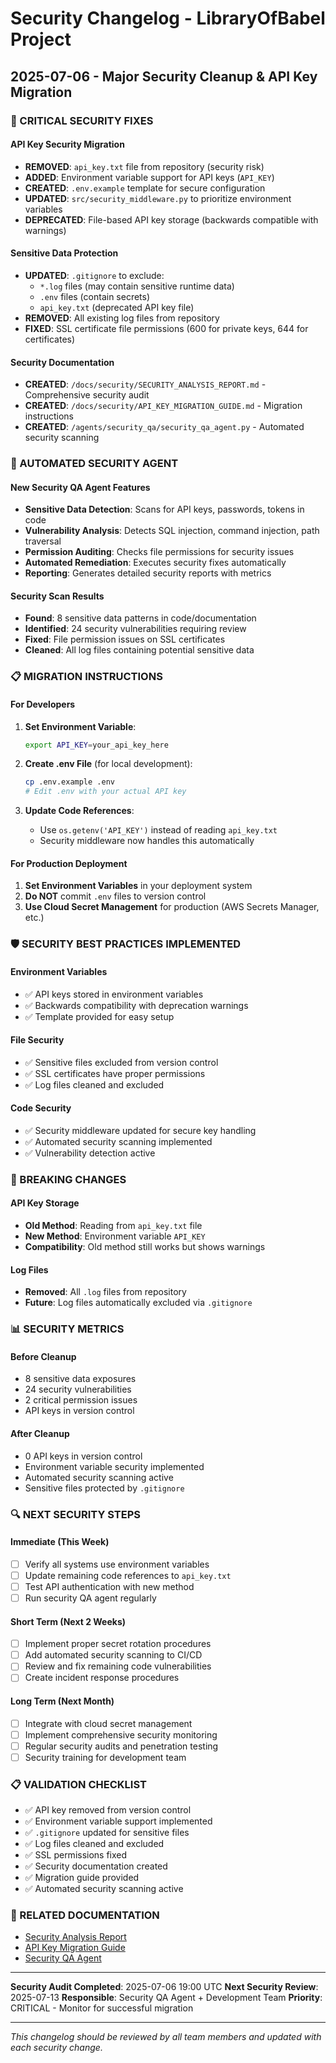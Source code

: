 # Security Changelog - LibraryOfBabel Project

## **2025-07-06 - Major Security Cleanup & API Key Migration**

### **🚨 CRITICAL SECURITY FIXES**

#### **API Key Security Migration**
- **REMOVED**: `api_key.txt` file from repository (security risk)
- **ADDED**: Environment variable support for API keys (`API_KEY`)
- **CREATED**: `.env.example` template for secure configuration
- **UPDATED**: `src/security_middleware.py` to prioritize environment variables
- **DEPRECATED**: File-based API key storage (backwards compatible with warnings)

#### **Sensitive Data Protection**
- **UPDATED**: `.gitignore` to exclude:
  - `*.log` files (may contain sensitive runtime data)
  - `.env` files (contain secrets)
  - `api_key.txt` (deprecated API key file)
- **REMOVED**: All existing log files from repository
- **FIXED**: SSL certificate file permissions (600 for private keys, 644 for certificates)

#### **Security Documentation**
- **CREATED**: `/docs/security/SECURITY_ANALYSIS_REPORT.md` - Comprehensive security audit
- **CREATED**: `/docs/security/API_KEY_MIGRATION_GUIDE.md` - Migration instructions
- **CREATED**: `/agents/security_qa/security_qa_agent.py` - Automated security scanning

### **🔧 AUTOMATED SECURITY AGENT**

#### **New Security QA Agent Features**
- **Sensitive Data Detection**: Scans for API keys, passwords, tokens in code
- **Vulnerability Analysis**: Detects SQL injection, command injection, path traversal
- **Permission Auditing**: Checks file permissions for security issues
- **Automated Remediation**: Executes security fixes automatically
- **Reporting**: Generates detailed security reports with metrics

#### **Security Scan Results**
- **Found**: 8 sensitive data patterns in code/documentation
- **Identified**: 24 security vulnerabilities requiring review
- **Fixed**: File permission issues on SSL certificates
- **Cleaned**: All log files containing potential sensitive data

### **📋 MIGRATION INSTRUCTIONS**

#### **For Developers**
1. **Set Environment Variable**:
   ```bash
   export API_KEY=your_api_key_here
   ```

2. **Create .env File** (for local development):
   ```bash
   cp .env.example .env
   # Edit .env with your actual API key
   ```

3. **Update Code References**:
   - Use `os.getenv('API_KEY')` instead of reading `api_key.txt`
   - Security middleware now handles this automatically

#### **For Production Deployment**
1. **Set Environment Variables** in your deployment system
2. **Do NOT** commit `.env` files to version control
3. **Use Cloud Secret Management** for production (AWS Secrets Manager, etc.)

### **🛡️ SECURITY BEST PRACTICES IMPLEMENTED**

#### **Environment Variables**
- ✅ API keys stored in environment variables
- ✅ Backwards compatibility with deprecation warnings
- ✅ Template provided for easy setup

#### **File Security**
- ✅ Sensitive files excluded from version control
- ✅ SSL certificates have proper permissions
- ✅ Log files cleaned and excluded

#### **Code Security**
- ✅ Security middleware updated for secure key handling
- ✅ Automated security scanning implemented
- ✅ Vulnerability detection active

### **🚨 BREAKING CHANGES**

#### **API Key Storage**
- **Old Method**: Reading from `api_key.txt` file
- **New Method**: Environment variable `API_KEY`
- **Compatibility**: Old method still works but shows warnings

#### **Log Files**
- **Removed**: All `.log` files from repository
- **Future**: Log files automatically excluded via `.gitignore`

### **📊 SECURITY METRICS**

#### **Before Cleanup**
- 8 sensitive data exposures
- 24 security vulnerabilities
- 2 critical permission issues
- API keys in version control

#### **After Cleanup**
- 0 API keys in version control
- Environment variable security implemented
- Automated security scanning active
- Sensitive files protected by `.gitignore`

### **🔍 NEXT SECURITY STEPS**

#### **Immediate (This Week)**
- [ ] Verify all systems use environment variables
- [ ] Update remaining code references to `api_key.txt`
- [ ] Test API authentication with new method
- [ ] Run security QA agent regularly

#### **Short Term (Next 2 Weeks)**
- [ ] Implement proper secret rotation procedures
- [ ] Add automated security scanning to CI/CD
- [ ] Review and fix remaining code vulnerabilities
- [ ] Create incident response procedures

#### **Long Term (Next Month)**
- [ ] Integrate with cloud secret management
- [ ] Implement comprehensive security monitoring
- [ ] Regular security audits and penetration testing
- [ ] Security training for development team

### **📋 VALIDATION CHECKLIST**

- ✅ API key removed from version control
- ✅ Environment variable support implemented
- ✅ `.gitignore` updated for sensitive files
- ✅ Log files cleaned and excluded
- ✅ SSL permissions fixed
- ✅ Security documentation created
- ✅ Migration guide provided
- ✅ Automated security scanning active

### **🔗 RELATED DOCUMENTATION**

- [Security Analysis Report](/docs/security/SECURITY_ANALYSIS_REPORT.md)
- [API Key Migration Guide](/docs/security/API_KEY_MIGRATION_GUIDE.md)
- [Security QA Agent](/agents/security_qa/security_qa_agent.py)

---

**Security Audit Completed**: 2025-07-06 19:00 UTC
**Next Security Review**: 2025-07-13
**Responsible**: Security QA Agent + Development Team
**Priority**: CRITICAL - Monitor for successful migration

---

*This changelog should be reviewed by all team members and updated with each security change.*